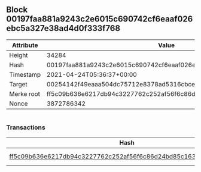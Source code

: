 ## Block 00197faa881a9243c2e6015c690742cf6eaaf026ebc5a327e38ad4d0f333f768

Attribute | Value
--- | ---
Height | 34284
Hash | 00197faa881a9243c2e6015c690742cf6eaaf026ebc5a327e38ad4d0f333f768
Timestamp | 2021-04-24T05:36:37+00:00
Target | 00254142f49eaaa504dc75712e8378ad5316cbcead634704b3734b6271167cc4
Merke root | ff5c09b636e6217db94c3227762c252af56f6c86d24bd85c163570edc580a755
Nonce | 3872786342

```

```

### Transactions

Hash | Amount
--- | ---
[ff5c09b636e6217db94c3227762c252af56f6c86d24bd85c163570edc580a755](ff5c09b636e6217db94c3227762c252af56f6c86d24bd85c163570edc580a755.md) | 10.00000000 SKEPTI 
